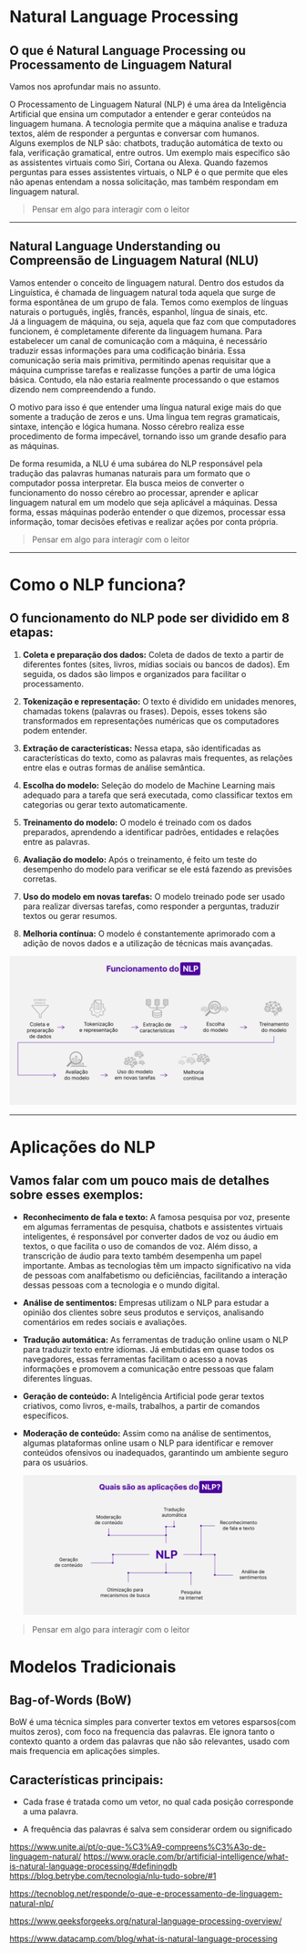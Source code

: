 # Natural Language Processing

## O que é Natural Language Processing ou Processamento de Linguagem Natural

Vamos nos aprofundar mais no assunto.

O Processamento de Linguagem Natural (NLP) é uma área da Inteligência Artificial que ensina um computador a entender e gerar conteúdos na linguagem humana. A tecnologia permite que a máquina analise e traduza textos, além de responder a perguntas e conversar com humanos.  
Alguns exemplos de NLP são: chatbots, tradução automática de texto ou fala, verificação gramatical, entre outros. Um exemplo mais específico são as assistentes virtuais como Siri, Cortana ou Alexa. Quando fazemos perguntas para esses assistentes virtuais, o NLP é o que permite que eles não apenas entendam a nossa solicitação, mas também respondam em linguagem natural.

> Pensar em algo para interagir com o leitor

---

## Natural Language Understanding ou Compreensão de Linguagem Natural (NLU)

Vamos entender o conceito de linguagem natural. Dentro dos estudos da Linguística, é chamada de linguagem natural toda aquela que surge de forma espontânea de um grupo de fala. Temos como exemplos de línguas naturais o português, inglês, francês, espanhol, língua de sinais, etc.  
Já a linguagem de máquina, ou seja, aquela que faz com que computadores funcionem, é completamente diferente da linguagem humana. Para estabelecer um canal de comunicação com a máquina, é necessário traduzir essas informações para uma codificação binária. Essa comunicação seria mais primitiva, permitindo apenas requisitar que a máquina cumprisse tarefas e realizasse funções a partir de uma lógica básica. Contudo, ela não estaria realmente processando o que estamos dizendo nem compreendendo a fundo.

O motivo para isso é que entender uma língua natural exige mais do que somente a tradução de zeros e uns. Uma língua tem regras gramaticais, sintaxe, intenção e lógica humana. Nosso cérebro realiza esse procedimento de forma impecável, tornando isso um grande desafio para as máquinas.  

De forma resumida, a NLU é uma subárea do NLP responsável pela tradução das palavras humanas naturais para um formato que o computador possa interpretar. Ela busca meios de converter o funcionamento do nosso cérebro ao processar, aprender e aplicar linguagem natural em um modelo que seja aplicável a máquinas. Dessa forma, essas máquinas poderão entender o que dizemos, processar essa informação, tomar decisões efetivas e realizar ações por conta própria.

> Pensar em algo para interagir com o leitor

---

# Como o NLP funciona?

## O funcionamento do NLP pode ser dividido em 8 etapas:

1. **Coleta e preparação dos dados:** Coleta de dados de texto a partir de diferentes fontes (sites, livros, mídias sociais ou bancos de dados). Em seguida, os dados são limpos e organizados para facilitar o processamento.
   
2. **Tokenização e representação:** O texto é dividido em unidades menores, chamadas tokens (palavras ou frases). Depois, esses tokens são transformados em representações numéricas que os computadores podem entender.
   
3. **Extração de características:** Nessa etapa, são identificadas as características do texto, como as palavras mais frequentes, as relações entre elas e outras formas de análise semântica.
   
4. **Escolha do modelo:** Seleção do modelo de Machine Learning mais adequado para a tarefa que será executada, como classificar textos em categorias ou gerar texto automaticamente.
   
5. **Treinamento do modelo:** O modelo é treinado com os dados preparados, aprendendo a identificar padrões, entidades e relações entre as palavras.
   
6. **Avaliação do modelo:** Após o treinamento, é feito um teste do desempenho do modelo para verificar se ele está fazendo as previsões corretas.
   
7. **Uso do modelo em novas tarefas:** O modelo treinado pode ser usado para realizar diversas tarefas, como responder a perguntas, traduzir textos ou gerar resumos.
   
8. **Melhoria contínua:** O modelo é constantemente aprimorado com a adição de novos dados e a utilização de técnicas mais avançadas.

![Funcionamento NLP](https://github.com/joaomagi/nlp-transformers-tutorial/blob/main/Imagens/FuncionamentoNLP.png)  

---

# Aplicações do NLP

## Vamos falar com um pouco mais de detalhes sobre esses exemplos:

- **Reconhecimento de fala e texto:** A famosa pesquisa por voz, presente em algumas ferramentas de pesquisa, chatbots e assistentes virtuais inteligentes, é responsável por converter dados de voz ou áudio em textos, o que facilita o uso de comandos de voz. Além disso, a transcrição de áudio para texto também desempenha um papel importante. Ambas as tecnologias têm um impacto significativo na vida de pessoas com analfabetismo ou deficiências, facilitando a interação dessas pessoas com a tecnologia e o mundo digital.

- **Análise de sentimentos:** Empresas utilizam o NLP para estudar a opinião dos clientes sobre seus produtos e serviços, analisando comentários em redes sociais e avaliações.

- **Tradução automática:** As ferramentas de tradução online usam o NLP para traduzir texto entre idiomas. Já embutidas em quase todos os navegadores, essas ferramentas facilitam o acesso a novas informações e promovem a comunicação entre pessoas que falam diferentes línguas.

- **Geração de conteúdo:** A Inteligência Artificial pode gerar textos criativos, como livros, e-mails, trabalhos, a partir de comandos específicos.

- **Moderação de conteúdo:** Assim como na análise de sentimentos, algumas plataformas online usam o NLP para identificar e remover conteúdos ofensivos ou inadequados, garantindo um ambiente seguro para os usuários.

  ![Aplicações NLP](https://github.com/joaomagi/nlp-transformers-tutorial/blob/main/Imagens/AplicacoesNLP.png)  

> Pensar em algo para interagir com o leitor

# Modelos Tradicionais

## Bag-of-Words (BoW)

BoW é uma técnica simples para converter textos em vetores esparsos(com muitos zeros), com foco na frequencia das palavras. Ele ignora tanto o contexto quanto a ordem das palavras que não são relevantes, usado com mais frequencia em aplicações simples.

## Características principais:

- Cada frase é tratada como um vetor, no qual cada posição corresponde a uma palavra.
  
- A frequência das palavras é salva sem considerar ordem ou significado
















https://www.unite.ai/pt/o-que-%C3%A9-compreens%C3%A3o-de-linguagem-natural/
https://www.oracle.com/br/artificial-intelligence/what-is-natural-language-processing/#definingdb
https://blog.betrybe.com/tecnologia/nlu-tudo-sobre/#1

https://tecnoblog.net/responde/o-que-e-processamento-de-linguagem-natural-nlp/

https://www.geeksforgeeks.org/natural-language-processing-overview/

https://www.datacamp.com/blog/what-is-natural-language-processing













